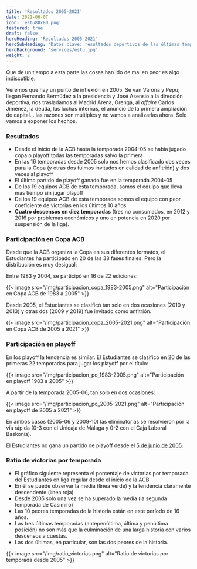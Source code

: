 ```yaml
---
title: 'Resultados 2005-2021'
date: 2021-06-07
icon: 'estu80x80.png'
featured: true
draft: false
heroHeading: 'Resultados 2005-2021'
heroSubHeading: 'Datos clave: resultados deportivos de las últimas temporadas'
heroBackground: 'services/estu.jpg'
weight: 2
---
```


Que de un tiempo a esta parte las cosas han ido de mal en peor es algo indiscutible.

Veremos que hay un punto de inflexión en 2005. Se van Varona y Pepu; llegan Fernando Bermúdez a la presidencia y José Asensio a la dirección deportiva, nos trasladamos al Madrid Arena, Orenga, al _affaire_ Carlos Jiménez, la deuda, las luchas internas, el anuncio de la primera ampliación de capital... las razones son múltiples y no vamos a analizarlas ahora. Solo vamos a exponer los hechos.

### Resultados

* Desde el inicio de la ACB hasta la temporada 2004-05 se había jugado copa o playoff todas las temporadas salvo la primera
* En las 16 temporadas desde 2005 solo nos hemos clasificado dos veces para la Copa (y otras dos fuimos invitados en calidad de anfitrión) y dos veces al playoff
* El último partido de playoff ganado fue en la temporada 2004-05
* De los 19 equipos ACB de esta temporada, somos el equipo que lleva más tiempo sin jugar playoff
* De los 19 equipos ACB de esta temporada somos el equipo con peor coeficiente de victorias en los últimos 10 años
* **Cuatro descensos en diez temporadas** (tres no consumados, en 2012 y 2016 por problemas económicos y uno en potencia en 2020 por suspensión de la liga).

### Participación en Copa ACB

Desde que la ACB organiza la Copa en sus diferentes formatos, el Estudiantes ha participado en 20 de las 38 fases finales. Pero la distribución es muy desigual:

Entre 1983 y 2004, se participó en 16 de 22 ediciones:

{{< image src="/img/participacion_copa_1983-2005.png" alt="Participación en Copa ACB de 1983 a 2005" >}}

Desde 2005, el Estudiantes se clasificó tan solo en dos ocasiones (2010 y 2013) y otras dos (2009 y 2019) fue invitado como anfitrión.

{{< image src="/img/participacion_copa_2005-2021.png" alt="Participación en Copa ACB de 2005 a 2021" >}}

### Participación en playoff

En los playoff la tendencia es similar. El Estudiantes se clasificó en 20 de las primeras 22 temporadas para jugar los playoff por el título:

{{< image src="/img/participacion_po_1983-2005.png" alt="Participación en playoff 1983 a 2005" >}}

A partir de la temporada 2005-06, tan solo en dos ocasiones:

{{< image src="/img/participacion_po_2005-2021.png" alt="Participación en playoff de 2005 a 2021" >}}

En ambos casos (2005-06 y 2009-10) las eliminatorias se resolvieron por la vía rápida (0-3 con el Unicaja de Málaga y 0-2 con el Caja Laboral Baskonia).

El Estudiantes no gana un partido de playoff desde el [5 de junio de 2005](https://elpais.com/diario/2005/06/06/deportes/1118008831_850215.html).

### Ratio de victorias por temporada

* El gráfico siguiente representa el porcentaje de victorias por temporada del Estudiantes en liga regular desde el inicio de la ACB
* En él se puede observar la media (línea verde) y la tendencia claramente descendente (línea roja)
* Desde 2005 solo una vez se ha superado la media (la segunda temporada de Casimiro)
* Las 10 peores temporadas de la historia están en este período de 16 años.
* Las tres últimas temporadas (antepenúltima, última y penúltima posición) no son más que la culminación de una larga historia con varios descensos a cuestas.
* Las dos últimas, en particular, son las dos peores de la historia.

{{< image src="/img/ratio_victorias.png" alt="Ratio de victorias por temporada desde 2005" >}}